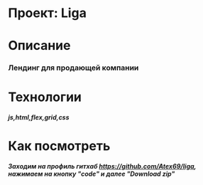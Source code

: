 # Проект: Liga
# Описание
### Лендинг для продающей компании

# Технологии
##### js,html,flex,grid,css
# Как посмотреть
#####     Заходим на профиль гитхаб  https://github.com/Atex69/liga, нажимаем на кнопку "code" и далее "Download zip"

